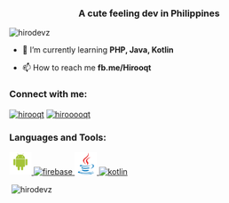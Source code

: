<!--
### Hi there 👋


**HiroDevz/HiroDevz** is a ✨ _special_ ✨ repository because its `README.md` (this file) appears on your GitHub profile.

Here are some ideas to get you started:

- 🔭 I’m currently working on ...
- 🌱 I’m currently learning ...
- 👯 I’m looking to collaborate on ...
- 🤔 I’m looking for help with ...
- 💬 Ask me about ...
- 📫 How to reach me: ...
- 😄 Pronouns: ...
- ⚡ Fun fact: ...
- 👋 Hi, I’m @HiroDevz
- 👀 I’m still learning Java, PHP, Kotlin
- 📫 How to reach me fb.me/Hirooqt0
- ![](https://komarev.com/ghpvc/?username=HiroDevz&color=ff69b4)

<!---
HiroDevz is a ✨ special ✨ repository because its `README.md` (this file) appears on your GitHub profile.
You can click the Preview link to take a look at your changes.
![HiroDev's GitHub stats](https://github-readme-stats.vercel.app/api?username=HiroDevz&show_icons=true&theme=jolly)
--->
<h3 align="center">A cute feeling dev in Philippines</h3>

<p align="left"> <img src="https://komarev.com/ghpvc/?username=hirodevz&label=Profile%20views&color=0e75b6&style=flat" alt="hirodevz" /> </p>

- 🌱 I’m currently learning **PHP, Java, Kotlin**

- 📫 How to reach me **fb.me/Hirooqt**

<h3 align="left">Connect with me:</h3>
<p align="left">
<a href="https://fb.com/hirooqt" target="blank"><img align="center" src="https://raw.githubusercontent.com/rahuldkjain/github-profile-readme-generator/master/src/images/icons/Social/facebook.svg" alt="hirooqt" height="30" width="40" /></a>
<a href="https://instagram.com/hirooooqt" target="blank"><img align="center" src="https://raw.githubusercontent.com/rahuldkjain/github-profile-readme-generator/master/src/images/icons/Social/instagram.svg" alt="hirooooqt" height="30" width="40" /></a>
</p>

<h3 align="left">Languages and Tools:</h3>
<p align="left"> <a href="https://developer.android.com" target="_blank" rel="noreferrer"> <img src="https://raw.githubusercontent.com/devicons/devicon/master/icons/android/android-original-wordmark.svg" alt="android" width="40" height="40"/> </a> <a href="https://firebase.google.com/" target="_blank" rel="noreferrer"> <img src="https://www.vectorlogo.zone/logos/firebase/firebase-icon.svg" alt="firebase" width="40" height="40"/> </a> <a href="https://www.java.com" target="_blank" rel="noreferrer"> <img src="https://raw.githubusercontent.com/devicons/devicon/master/icons/java/java-original.svg" alt="java" width="40" height="40"/> </a> <a href="https://kotlinlang.org" target="_blank" rel="noreferrer"> <img src="https://www.vectorlogo.zone/logos/kotlinlang/kotlinlang-icon.svg" alt="kotlin" width="40" height="40"/> </a> </p>

<p>&nbsp;<img align="center" src="https://github-readme-stats.vercel.app/api?username=hirodevz&show_icons=true&locale=en" alt="hirodevz" /></p>
